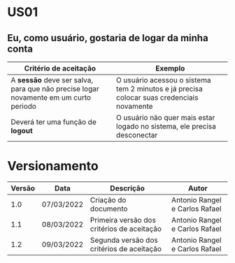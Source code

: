 # US01

## Eu, como usuário, gostaria de logar da minha conta

| Critério de aceitação                                                                 | Exemplo                                                                                   |
| ------------------------------------------------------------------------------------- | ----------------------------------------------------------------------------------------- |
| A **sessão** deve ser salva, para que não precise logar novamente em um curto periodo | O usuário acessou o sistema tem 2 minutos e já precisa colocar suas credenciais novamente |
| Deverá ter uma função de **logout**                                                   | O usuário não quer mais estar logado no sistema, ele precisa desconectar                  |

# Versionamento

| Versão | Data       | Descrição                                  | Autor                          |
| ------ | ---------- | ------------------------------------------ | ------------------------------ |
| 1.0    | 07/03/2022 | Criação do documento                       | Antonio Rangel e Carlos Rafael |
| 1.1    | 08/03/2022 | Primeira versão dos critérios de aceitação | Antonio Rangel e Carlos Rafael |
| 1.2    | 09/03/2022 | Segunda versão dos critérios de aceitação  | Antonio Rangel e Carlos Rafael |
